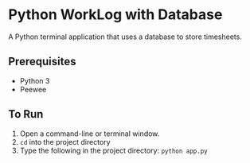 # Python WorkLog with Database
A Python terminal application that uses a database to store timesheets.

## Prerequisites
- Python 3
- Peewee

## To Run
1. Open a command-line or terminal window.
2. `cd` into the project directory
3. Type the following in the project directory:
    `python app.py`
